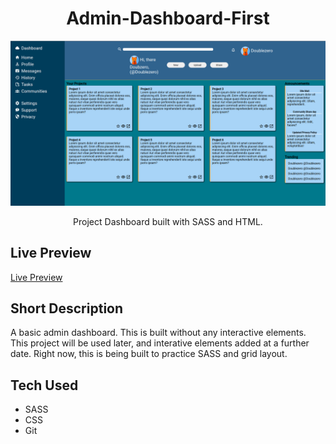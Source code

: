 <h1 align="center">Admin-Dashboard-First</h1>

![](./src/description/Dashboard.png)

<p align="center"> 
    Project Dashboard built with SASS and HTML.
    </p>

## Live Preview

[Live Preview]()

## Short Description

A basic admin dashboard. This is built without any interactive elements. This project will be used later, and interative elements added at a further date. Right now, this is being built to practice SASS and grid layout.

## Tech Used

- SASS
- CSS
- Git
